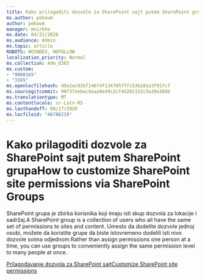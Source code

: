 ```yaml
---
title: Kako prilagoditi dozvole za SharePoint sajt putem SharePoint grupa
ms.author: pebaum
author: pebaum
manager: mnirkhe
ms.date: 04/21/2020
ms.audience: Admin
ms.topic: article
ROBOTS: NOINDEX, NOFOLLOW
localization_priority: Normal
ms.collection: Adm_O365
ms.custom:
- "9000165"
- "3165"
ms.openlocfilehash: 49a2ac93bf146f4f134785fffc536101a3f91fcf
ms.sourcegitcommit: 90f37eebec9aaa9e49c2cf4d201152c5e20e384b
ms.translationtype: MT
ms.contentlocale: sr-Latn-RS
ms.lasthandoff: 08/17/2020
ms.locfileid: "46786219"
---
```

# <a name="how-to-customize-sharepoint-site-permissions-via-sharepoint-groups"></a><span data-ttu-id="ac995-102">Kako prilagoditi dozvole za SharePoint sajt putem SharePoint grupa</span><span class="sxs-lookup"><span data-stu-id="ac995-102">How to customize SharePoint site permissions via SharePoint Groups</span></span> 

<span data-ttu-id="ac995-103">SharePoint grupa je zbirka korisnika koji imaju isti skup dozvola za lokacije i sadržaj.</span><span class="sxs-lookup"><span data-stu-id="ac995-103">A SharePoint group is a collection of users who all have the same set of permissions to sites and content.</span></span> <span data-ttu-id="ac995-104">Umesto da dodelite dozvole jednoj osobi, možete da koristite grupe da biste istovremeno dodelili isti nivo dozvole svima odjednom.</span><span class="sxs-lookup"><span data-stu-id="ac995-104">Rather than assign permissions one person at a time, you can use groups to conveniently assign the same permission level to many people at once.</span></span>

[<span data-ttu-id="ac995-105">Prilagođavanje dozvola za SharePoint sajt</span><span class="sxs-lookup"><span data-stu-id="ac995-105">Customize SharePoint site permissions</span></span>](https://docs.microsoft.com/sharepoint/customize-sharepoint-site-permissions)